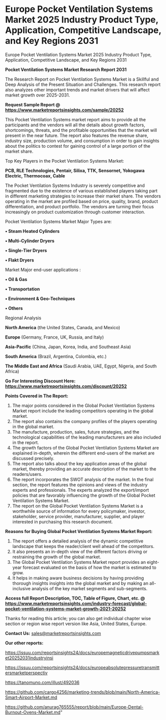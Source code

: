 # Europe Pocket Ventilation Systems Market 2025 Industry Product Type, Application, Competitive Landscape, and Key Regions 2031
Europe Pocket Ventilation Systems Market 2025 Industry Product Type, Application, Competitive Landscape, and Key Regions 2031

<strong>Pocket Ventilation Systems Market Research Report 2031</strong>

The Research Report on Pocket Ventilation Systems Market is a Skillful and Deep Analysis of the Present Situation and Challenges. This research report also analyzes other important trends and market drivers that will affect market growth over 2025-2031.

<strong>Request Sample Report @ <a href=https://www.marketreportsinsights.com/sample/20252>https://www.marketreportsinsights.com/sample/20252</a></strong>

This Pocket Ventilation Systems market report aims to provide all the participants and the vendors will all the details about growth factors, shortcomings, threats, and the profitable opportunities that the market will present in the near future. The report also features the revenue share, industry size, production volume, and consumption in order to gain insights about the politics to contest for gaining control of a large portion of the market share.

Top Key Players in the Pocket Ventilation Systems Market:

<strong>PCB, RLE Technologies, Pentair, Silixa, TTK, Sensornet, Yokogawa Electric, Thermocoax, Cable</strong>

The Pocket Ventilation Systems Industry is severely competitive and fragmented due to the existence of various established players taking part in different marketing strategies to increase their market share. The vendors operating in the market are profiled based on price, quality, brand, product differentiation, and product portfolio. The vendors are turning their focus increasingly on product customization through customer interaction.

Pocket Ventilation Systems Market Major Types are:

<strong>• Steam Heated Cylinders

• Multi-Cylinder Dryers

• Single-Tier Dryers

• Flakt Dryers</strong>

Market Major end-user applications :

<strong>• Oil & Gas

• Transportation

• Environment & Geo-Techniques

• Others</strong>

Regional Analysis

</u><strong><b>North America</b></strong> (the United States, Canada, and Mexico)

<strong><b>Europe </b></strong>(Germany, France, UK, Russia, and Italy)

<strong><b>Asia-Pacific</b></strong> (China, Japan, Korea, India, and Southeast Asia)

<strong><b>South America</b></strong> (Brazil, Argentina, Colombia, etc.)

<strong><b>The Middle East and Africa</b></strong> (Saudi Arabia, UAE, Egypt, Nigeria, and South Africa)

<strong>Go For Interesting Discount Here: <a href=https://www.marketreportsinsights.com/discount/20252>https://www.marketreportsinsights.com/discount/20252</a></strong>

<strong>Points Covered in The Report:</strong>
<ol>
  <li>The major points considered in the Global Pocket Ventilation Systems Market report include the leading competitors operating in the global market.</li>
  <li>The report also contains the company profiles of the players operating in the global market.</li>
  <li>The manufacture, production, sales, future strategies, and the technological capabilities of the leading manufacturers are also included in the report.</li>
  <li>The growth factors of the Global Pocket Ventilation Systems Market are explained in-depth, wherein the different end-users of the market are discussed precisely.</li>
  <li>The report also talks about the key application areas of the global market, thereby providing an accurate description of the market to the readers/users.</li>
  <li>The report incorporates the SWOT analysis of the market. In the final section, the report features the opinions and views of the industry experts and professionals. The experts analyzed the export/import policies that are favorably influencing the growth of the Global Pocket Ventilation Systems Market.</li>
  <li>The report on the Global Pocket Ventilation Systems Market is a worthwhile source of information for every policymaker, investor, stakeholder, service provider, manufacturer, supplier, and player interested in purchasing this research document.</li>
</ol>
<strong>Reasons for Buying Global Pocket Ventilation Systems Market Report:</strong>

<ol>
  <li>The report offers a detailed analysis of the dynamic competitive landscape that keeps the reader/client well ahead of the competitors.</li>
  <li>It also presents an in-depth view of the different factors driving or restraining the growth of the global market.</li>
  <li>The Global Pocket Ventilation Systems Market report provides an eight-year forecast evaluated on the basis of how the market is estimated to grow.</li>
  <li>It helps in making aware business decisions by having providing thorough insights insights into the global market and by making an all-inclusive analysis of the key market segments and sub-segments.</li>
</ol>
<strong>Access full Report Description, TOC, Table of Figure, Chart, etc. @ <a href=https://www.marketreportsinsights.com/industry-forecast/global-pocket-ventilation-systems-market-growth-2021-20252>https://www.marketreportsinsights.com/industry-forecast/global-pocket-ventilation-systems-market-growth-2021-20252</a></strong>


Thanks for reading this article; you can also get individual chapter wise section or region wise report version like Asia, United States, Europe.

<strong>Contact Us:</strong>
sales@marketreportsinsights.com

<strong>Our other reports:</strong>

<a href=https://issuu.com/reportsinsights24/docs/europemagneticdrivepumpsmarket20252031industryinsi>https://issuu.com/reportsinsights24/docs/europemagneticdrivepumpsmarket20252031industryinsi</a>

<a href=https://issuu.com/reportsinsights24/docs/europeabsolutepressuretransmittersmarketperspectiv>https://issuu.com/reportsinsights24/docs/europeabsolutepressuretransmittersmarketperspectiv</a>

<a href=https://tanomuno.com/illust/492036>https://tanomuno.com/illust/492036</a>

<a href=https://github.com/cargo4256/marketing-trends/blob/main/North-America-Smart-Airport-Market.md>https://github.com/cargo4256/marketing-trends/blob/main/North-America-Smart-Airport-Market.md</a>

<a href=https://github.com/anurag765555/report/blob/main/Europe-Dental-Burnout-Ovens-Market.md>https://github.com/anurag765555/report/blob/main/Europe-Dental-Burnout-Ovens-Market.md</a>"

